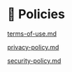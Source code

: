 # 📃 Policies

[terms-of-use.md](terms-of-use.md "mention")

[privacy-policy.md](privacy-policy.md "mention")

[security-policy.md](security-policy.md "mention")
